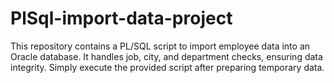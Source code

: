 # PlSql-import-data-project
This repository contains a PL/SQL script to import employee data into an Oracle database. It handles job, city, and department checks, ensuring data integrity. Simply execute the provided script after preparing temporary data.
